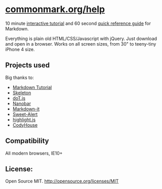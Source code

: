 # **[commonmark.org/help](http://commonmark.org/help/)**

10 minute [interactive tutorial](http://commonmark.org/help/tutorial/) and 60 second [quick reference guide](http://commonmark.org/help/) for Markdown.

Everything is plain old HTML/CSS/Javascript with jQuery. Just download and open in a browser. Works on all screen sizes, from 30" to teeny-tiny iPhone 4 size.

## Projects used
Big thanks to:
- [Markdown Tutorial](http://markdowntutorial.com/)
- [Skeleton](http://getskeleton.com/)
- [doT.js](http://olado.github.io/doT/index.html)
- [Nanobar](http://nanobar.micronube.com/)
- [Markdown-it](https://github.com/markdown-it/markdown-it)
- [Sweet-Alert](https://github.com/t4t5/sweetalert)
- [highlight.js](https://github.com/isagalaev/highlight.js)
- [CodyHouse](http://codyhouse.co)

## Compatibility
All modern browsers, IE10+

## License:
Open Source MIT.
http://opensource.org/licenses/MIT
